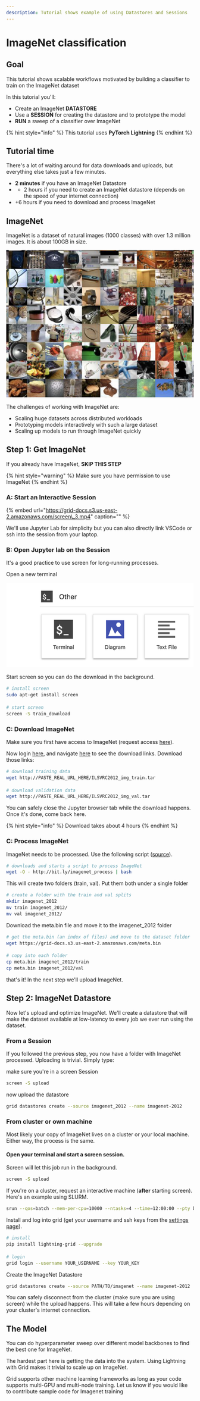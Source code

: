 ```yaml
---
description: Tutorial shows example of using Datastores and Sessions
---
```


# ImageNet classification

## Goal

This tutorial shows scalable workflows motivated by building a classifier to train on the ImageNet dataset

In this tutorial you'll:

* Create an ImageNet **DATASTORE**
* Use a **SESSION** for creating the datastore and to prototype the model
* **RUN** a sweep of a classifier over ImageNet

{% hint style="info" %}
This tutorial uses **PyTorch Lightning**
{% endhint %}

## Tutorial time

There's a lot of waiting around for data downloads and uploads, but everything else takes just a few minutes.

* **2 minutes**   if you have an ImageNet Datastore
* * 2 hours    if you need to create an ImageNet datastore \(depends on the speed of your internet connection\)
* +6 hours     if you need to download and process ImageNet

## ImageNet

ImageNet is a dataset of natural images \(1000 classes\) with over 1.3 million images. It is about 100GB in size.

![](../../.gitbook/assets/image%20%2862%29.png)

The challenges of working with ImageNet are:

* Scaling huge datasets across distributed workloads
* Prototyping models interactively with such a large dataset
* Scaling up models to run through ImageNet quickly

## Step 1: Get ImageNet

If you already have ImageNet, **SKIP THIS STEP**

{% hint style="warning" %}
Make sure you have permission to use ImageNet
{% endhint %}

### A: Start an Interactive Session

{% embed url="https://grid-docs.s3.us-east-2.amazonaws.com/screen\_3.mp4" caption="" %}

We'll use Jupyter Lab for simplicity but you can also directly link VSCode or ssh into the session from your laptop.

### B: Open Jupyter lab on the Session

It's a good practice to use screen for long-running processes.

Open a new terminal

![](../../.gitbook/assets/image%20%2842%29.png)

Start screen so you can do the download in the background.

```bash
# install screen
sudo apt-get install screen

# start screen
screen -S train_download
```

### **C: Download ImageNet**

Make sure you first have access to ImageNet \(request access [here](http://www.image-net.org/signup.php?next=download-images)\).

Now login [here](http://www.image-net.org/login), and navigate [here](http://www.image-net.org/challenges/LSVRC/2012/2012-downloads) to see the download links. Download those links:

```bash
# download training data
wget http://PASTE_REAL_URL_HERE/ILSVRC2012_img_train.tar

# download validation data
wget http://PASTE_REAL_URL_HERE/ILSVRC2012_img_val.tar
```

You can safely close the Jupyter browser tab while the download happens. Once it's done, come back here.

{% hint style="info" %}
Download takes about 4 hours
{% endhint %}

### **C: Process ImageNet**

ImageNet needs to be processed. Use the following script \([source](https://gist.github.com/BIGBALLON/8a71d225eff18d88e469e6ea9b39cef4)\).

```bash
# downloads and starts a script to process ImageNet
wget -O - http://bit.ly/imagenet_process | bash
```

This will create two folders \(train, val\). Put them both under a single folder

```bash
# create a folder with the train and val splits
mkdir imagenet_2012
mv train imagenet_2012/
mv val imagenet_2012/
```

Download the meta.bin file and move it to the imagenet\_2012 folder

```bash
# get the meta.bin (an index of files) and move to the dataset folder
wget https://grid-docs.s3.us-east-2.amazonaws.com/meta.bin

# copy into each folder
cp meta.bin imagenet_2012/train
cp meta.bin imagenet_2012/val
```

that's it! In the next step we'll upload ImageNet.

## Step 2: ImageNet Datastore

Now let's upload and optimize ImageNet. We'll create a datastore that will make the dataset available at low-latency to every job we ever run using the dataset.

### From a Session

If you followed the previous step, you now have a folder with ImageNet processed. Uploading is trivial. Simply type:

make sure you're in a screen Session

```bash
screen -S upload
```

now upload the datastore

```bash
grid datastores create --source imagenet_2012 --name imagenet-2012
```

### From cluster or own machine

Most likely your copy of ImageNet lives on a cluster or your local machine. Either way, the process is the same.

#### Open your terminal and start a screen session.

Screen will let this job run in the background.

```bash
screen -S upload
```

If you're on a cluster, request an interactive machine \(**after** starting screen\). Here's an example using SLURM.

```bash
srun --qos=batch --mem-per-cpu=10000 --ntasks=4 --time=12:00:00 --pty bash
```

Install and log into grid \(get your username and ssh keys from the [settings page](https://platform.grid.ai/#/settings)\).

```bash
# install
pip install lightning-grid --upgrade

# login
grid login --username YOUR_USERNAME --key YOUR_KEY
```

Create the ImageNet Datastore

```bash
grid datastores create --source PATH/TO/imagenet --name imagenet-2012
```

You can safely disconnect from the cluster \(make sure you are using screen\) while the upload happens. This will take a few hours depending on your cluster's internet connection.

## The Model

You can do hyperparameter sweep over different model backbones to find the best one for ImageNet.

The hardest part here is getting the data into the system. Using Lightning with Grid makes it trivial to scale up on ImageNet.

Grid supports other machine learning frameworks as long as your code supports multi-GPU and multi-node training. Let us know if you would like to contribute sample code for Imagenet training

